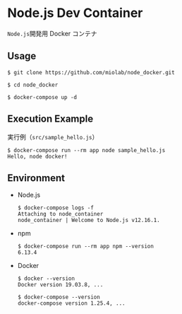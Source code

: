 # Node.js Dev Container

`Node.js`開発用 Docker コンテナ

## Usage

`$ git clone https://github.com/miolab/node_docker.git`

`$ cd node_docker`

`$ docker-compose up -d`

## Execution Example

実行例（`src/sample_hello.js`）

```
$ docker-compose run --rm app node sample_hello.js
Hello, node docker!
```

## Environment

- Node.js

  ```
  $ docker-compose logs -f
  Attaching to node_container
  node_container | Welcome to Node.js v12.16.1.
  ```

- npm

  ```
  $ docker-compose run --rm app npm --version
  6.13.4
  ```

- Docker

  ```
  $ docker --version
  Docker version 19.03.8, ...

  $ docker-compose --version
  docker-compose version 1.25.4, ...
  ```
